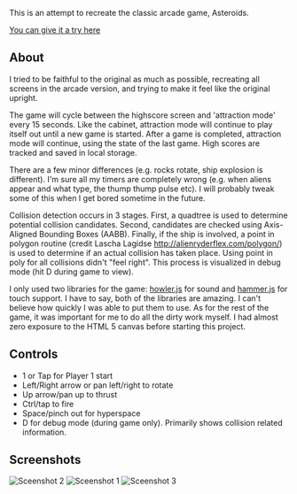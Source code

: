 
This is an attempt to recreate the classic arcade game, Asteroids.

[You can give it a try here](https://jphamilton.github.io/asteroids/)

## About

I tried to be faithful to the original as much as possible, recreating all screens in the arcade version, and trying to make it feel like the original upright.

The game will cycle between the highscore screen and 'attraction mode' every 15 seconds. Like the cabinet, attraction mode will continue to play itself out until a new game is started. 
After a game is completed, attraction mode will continue, using the state of the last game. High scores are tracked and saved in local storage.

There are a few minor differences (e.g. rocks rotate, ship explosion is different). I'm sure all my timers are completely wrong (e.g. when aliens appear and what type, the thump thump pulse etc).
I will probably tweak some of this when I get bored sometime in the future.

Collision detection occurs in 3 stages. First, a quadtree is used to determine potential collision candidates. Second, candidates are checked using Axis-Aligned Bounding Boxes (AABB).
Finally, if the ship is involved, a point in polygon routine (credit Lascha Lagidse http://alienryderflex.com/polygon/) is used to determine if an actual collision has taken place. 
Using point in poly for all collisions didn't "feel right". This process is visualized in debug mode (hit D during game to view).

I only used two libraries for the game: [howler.js](https://howlerjs.com/) for sound and [hammer.js](http://hammerjs.github.io/) for touch support. I have to say, both of the libraries are amazing. 
I can't believe how quickly I was able to put them to use. As for the rest of the game, it was important for me to do all the dirty work myself. I had almost zero exposure to the HTML 5 canvas before
starting this project.

## Controls

* 1 or Tap for Player 1 start
* Left/Right arrow or pan left/right to rotate
* Up arrow/pan up to thrust
* Ctrl/tap to fire
* Space/pinch out for hyperspace
* D for debug mode (during game only). Primarily shows collision related information.

## Screenshots

![Sceenshot 2](https://jphamilton.github.com/asteroids/assets/2.png)
![Sceenshot 1](https://jphamilton.github.com/asteroids/assets/1.png)
![Sceenshot 3](https://jphamilton.github.com/asteroids/assets/3.png)